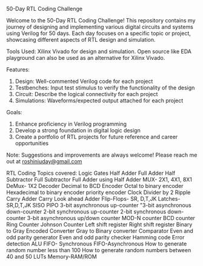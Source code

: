 50-Day RTL Coding Challenge

Welcome to  the 50-Day RTL Coding Challenge!
This repository contains my journey of designing and implementing various digital circuits and systems using Verilog for 50 days. Each day focuses on a specific topic or project, showcasing different aspects of RTL design and simulation. 

Tools Used: 
Xilinx Vivado for design and simulation. 
Open source like EDA playground can also be used as an alternative for Xilinx Vivado.

Features:
1. Design: Well-commented Verilog code for each project
2. Testbenches: Input test stimulus to verify the functionality of the design
3. Circuit: Describe the logical connectivity for each project
4. Simulations: Waveforms/expected output attached for each project

Goals:
1. Enhance proficiency in Verilog programming
2. Develop a strong foundation in digital logic design
3. Create a portfolio of RTL projects for future reference and career opportunities

Note:
Suggestions and improvements are always welcome! Please reach me out at roshiniuday@gmail.com 

RTL Coding Topics covered:
Logic Gates
Half Adder
Full Adder
Half Subtractor
Full Subtractor
Full Adder using Half Adder
MUX- 2X1, 4X1, 8X1
DeMux- 1X2
Decoder
Decimal to BCD Encoder
Octal to binary encoder
Hexadecimal to binary encoder
priority encoder
Clock Divider by 2
Ripple Carry Adder 
Carry Look ahead Adder
Flip-Flops- SR, D,T,JK
Latches- SR,D,T,JK
SISO
PIPO
3-bit asynchronous up-counter 
"3-bit asynchronous down-counter 
2-bit synchronous up-counter
2-bit synchronous down-counter
3-bit asynchronous up/down counter
MOD-N counter
BCD counter
Ring Counter
Johnson Counter
Left shift register
Right shift register
Binary to Gray Encoded Converter
Gray to Binary converter
Comparator
Even and odd parity generator
Even and odd parity checker
Hamming code Error detection
ALU
FIFO- Synchronous
FIFO-Asynchronous
How to generate random number less than 100
How to generate random numbers between 40 and 50
LUTs
Memory-RAM/ROM
